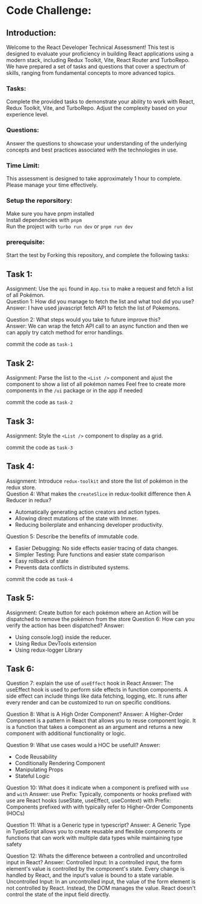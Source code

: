 # Code Challenge:

## Introduction:
Welcome to the React Developer Technical Assessment! This test is designed to evaluate your proficiency in building React applications using a modern stack, including Redux Toolkit, Vite, React Router and TurboRepo. We have prepared a set of tasks and questions that cover a spectrum of skills, ranging from fundamental concepts to more advanced topics.

### Tasks:
Complete the provided tasks to demonstrate your ability to work with React, Redux Toolkit, Vite, and TurboRepo. Adjust the complexity based on your experience level.

### Questions:
Answer the questions to showcase your understanding of the underlying concepts and best practices associated with the technologies in use.

### Time Limit:
This assessment is designed to take approximately 1 hour to complete. Please manage your time effectively.

### Setup the reporsitory:
Make sure you have pnpm installed<br>
Install dependencies with `pnpm`<br>
Run the project with `turbo run dev` or `pnpm run dev`

### prerequisite:
Start the test by Forking this repository, and complete the following tasks:<br>

## Task 1:
Assignment: Use the `api` found in `App.tsx` to make a request and fetch a list of all Pokémon.<br>
Question 1: How did you manage to fetch the list and what tool did you use?<br>
Answer: I have used javascript fetch API to fetch the list of Pokemons.

Question 2: What steps would you take to future improve this?<br>
Answer: We can wrap the fetch API call to an async function and then we can apply try catch method for error handlings.

commit the code as `task-1`<br>

## Task 2:
Assignment: Parse the list to the `<List />` component and ajust the component to show a list of all pokémon names
Feel free to create more components in the `/ui` package or in the app if needed

commit the code as `task-2`<br>

## Task 3:
Assignment: Style the `<List />` component to display as a grid.

commit the code as `task-3`<br>

## Task 4:
Assignment: Introduce `redux-toolkit` and store the list of pokémon in the redux store.<br>
Question 4: What makes the `createSlice` in redux-toolkit difference then A Reducer in redux?<br>
- Automatically generating action creators and action types.
- Allowing direct mutations of the state with Immer.
- Reducing boilerplate and enhancing developer productivity.

Question 5: Describe the benefits of immutable code.<br>
- Easier Debugging: No side effects easier tracing of data changes.
- Simpler Testing: Pure functions and easier state comparison
- Easy rollback of state
- Prevents data conflicts in distributed systems.

commit the code as `task-4`<br>

## Task 5:
Assignment: Create button for each pokémon where an Action will be dispatched to remove the pokémon from the store
Question 6: How can you verify the action has been dispatched?
Answer:
- Using console.log() inside the reducer.
- Using Redux DevTools extension
- Using redux-logger Library

## Task 6:
Question 7: explain the use of `useEffect` hook in React
Answer: The useEffect hook is used to perform side effects in function components. A side effect can include things like data fetching, logging, etc. It runs after every render and can be customized to run on specific conditions.

Question 8: What is A High Order Component?
Answer: A Higher-Order Component is a pattern in React that allows you to reuse component logic. It is a function that takes a component as an argument and returns a new component with additional functionality or logic.

Question 9: What use cases would a HOC be usefull?
Answer:
- Code Reusability
- Conditionally Rendering Component
- Manipulating Props
- Stateful Logic

Question 10: What does it indicate when a component is prefixed with `use` and `with`
Answer:
use Prefix: Typically, components or hooks prefixed with use are React hooks (useState, useEffect, useContext)
with Prefix: Components prefixed with with typically refer to Higher-Order Components (HOCs)

Question 11: What is a Generic type in typescript?
Answer: A Generic Type in TypeScript allows you to create reusable and flexible components or functions that can work with multiple data types while maintaining type safety

Question 12: Whats the difference between a controlled and uncontrolled input in React?
Answer:
Controlled Input: In a controlled input, the form element's value is controlled by the component's state. Every change is handled by React, and the input’s value is bound to a state variable.
Uncontrolled Input: In an uncontrolled input, the value of the form element is not controlled by React. Instead, the DOM manages the value. React doesn't control the state of the input field directly.
